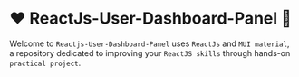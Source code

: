 # ❤️ ReactJs-User-Dashboard-Panel 🚀
Welcome to `Reactjs-User-Dashboard-Panel` uses `ReactJs` and `MUI material`, a repository dedicated to improving your `ReactJS skills` through hands-on `practical project`.
